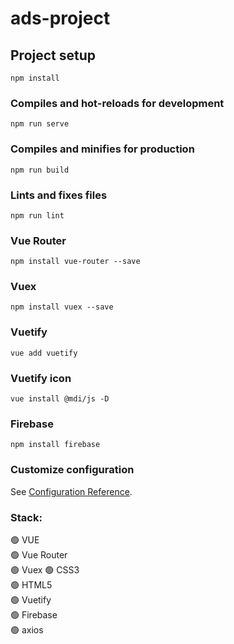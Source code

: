 # ads-project

## Project setup
```
npm install
```

### Compiles and hot-reloads for development
```
npm run serve
```

### Compiles and minifies for production
```
npm run build
```

### Lints and fixes files
```
npm run lint
```

### Vue Router
```
npm install vue-router --save
```

### Vuex
```
npm install vuex --save
```

### Vuetify
```
vue add vuetify
```

### Vuetify icon
```
vue install @mdi/js -D
```

### Firebase
```
npm install firebase
```

### Customize configuration
See [Configuration Reference](https://cli.vuejs.org/config/).    

### Stack:    
:green_circle: VUE    
:green_circle: Vue Router   
:green_circle: Vuex 
:green_circle: CSS3        
:green_circle: HTML5        
:green_circle: Vuetify      
:green_circle: Firebase    
:green_circle: axios



